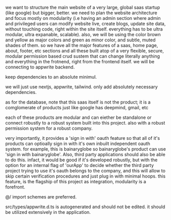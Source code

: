 we want to structure the main website of a very large, global saas startup (like google) but bigger, better. we need to plan the website architecture and focus mostly on modularity (i.e  having an admin section where admin and privileged users can modify website live, create blogs, update site data, without touching code, right within the site itself. everything has to be ultra modular, ultra expanable, scalable). also, we will be using the color brown and yellow as major colors and green as minor color, and subtle, muted shades of them. so we have all the major features of a saas, home page, about, footer, etc sections and all these built atop of a very flexible, secure, modular permission based crud sustem that can change literally anything and everything in the frotnend, right from the frontend itself. we will be connecting to appwrite backend.

keep dependencies to an absolute minimul.

we will just use nextjs, appwrite, tailwind. only add absolutely necessary dependencies.

as for the database, note that this saas itself is not the product; it is a comglomerate of products just like google has deepmind, gmail, etc

each of these products are modular and can eiether be standalone or connect robustly to a robust system built into this project. also with a robust permission system for a robust company.

very importantly, it provides a 'sign in with' oauth feature so that all of it's products can optioally sign in with it's own inbuilt independent oauth system. for example, this is bainaryglobe so bainaryglobe's product can use 'sign in with bainaryglobe'. Also, third party applications should also be able to do this. infact, it would be good if it's developed robustly, but with the option for an internal flag of 'ourApp' to decide whether the third party project trying to use it's oauth belongs to the company, and this will allow to skip certain verification procedures and just plug in with minimal hoops. this feature, is the flagship of this project as integration, modularity is a forefront.

@/ import schemes are preferred.

src/types/appwrite.d.ts is autogenerated and should not be edited. it should be utilized extensively in the application.